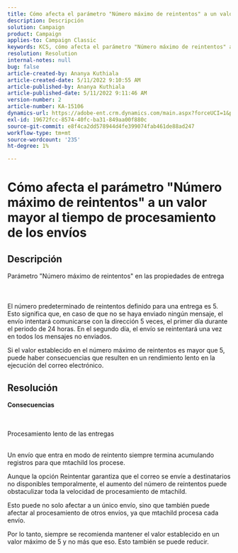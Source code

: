 ```yaml
---
title: Cómo afecta el parámetro "Número máximo de reintentos" a un valor mayor al tiempo de procesamiento de los envíos
description: Descripción
solution: Campaign
product: Campaign
applies-to: Campaign Classic
keywords: KCS, cómo afecta el parámetro "Número máximo de reintentos" a un valor mayor al tiempo de procesamiento de los envíos
resolution: Resolution
internal-notes: null
bug: false
article-created-by: Ananya Kuthiala
article-created-date: 5/11/2022 9:10:55 AM
article-published-by: Ananya Kuthiala
article-published-date: 5/11/2022 9:11:46 AM
version-number: 2
article-number: KA-15106
dynamics-url: https://adobe-ent.crm.dynamics.com/main.aspx?forceUCI=1&pagetype=entityrecord&etn=knowledgearticle&id=1e53c73c-0ad1-ec11-a7b5-0022480a8e40
exl-id: 19672fcc-8574-40fc-ba31-849aa00f880c
source-git-commit: e8f4ca2dd578944d4fe399074fab461de88ad247
workflow-type: tm+mt
source-wordcount: '235'
ht-degree: 1%

---
```


# Cómo afecta el parámetro &quot;Número máximo de reintentos&quot; a un valor mayor al tiempo de procesamiento de los envíos

## Descripción

Parámetro &quot;Número máximo de reintentos&quot; en las propiedades de entrega<br><br><br><br>
El número predeterminado de reintentos definido para una entrega es 5. Esto significa que, en caso de que no se haya enviado ningún mensaje, el envío intentará comunicarse con la dirección 5 veces, el primer día durante el periodo de 24 horas. En el segundo día, el envío se reintentará una vez en todos los mensajes no enviados.



Si el valor establecido en el número máximo de reintentos es mayor que 5, puede haber consecuencias que resulten en un rendimiento lento en la ejecución del correo electrónico.


## Resolución

<b>Consecuencias</b>

<br><br>Procesamiento lento de las entregas<br><br>


Un envío que entra en modo de reintento siempre termina acumulando registros para que mtachild los procese.

Aunque la opción Reintentar garantiza que el correo se envíe a destinatarios no disponibles temporalmente, el aumento del número de reintentos puede obstaculizar toda la velocidad de procesamiento de mtachild.

Esto puede no solo afectar a un único envío, sino que también puede afectar al procesamiento de otros envíos, ya que mtachild procesa cada envío.



Por lo tanto, siempre se recomienda mantener el valor establecido en un valor máximo de 5 y no más que eso. Esto también se puede reducir.
